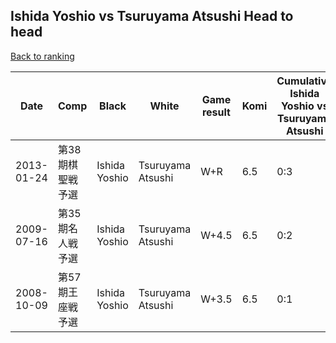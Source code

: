 ## Ishida Yoshio vs Tsuruyama Atsushi Head to head

[Back to ranking](../../index.md)




| **Date** | **Comp** | **Black** | **White** | **Game result** | **Komi** | **Cumulative Ishida Yoshio vs Tsuruyama Atsushi** | **Ishida Yoshio streak** | **Tsuruyama Atsushi streak** | 
| --- | --- | --- | --- | --- | --- | --- | --- | --- |
| 2013-01-24 | 第38期棋聖戦予選 | Ishida Yoshio | Tsuruyama Atsushi | W+R | 6.5 | 0:3 | 0 | 3 | 
| 2009-07-16 | 第35期名人戦予選 | Ishida Yoshio | Tsuruyama Atsushi | W+4.5 | 6.5 | 0:2 | 0 | 2 | 
| 2008-10-09 | 第57期王座戦予選 | Ishida Yoshio | Tsuruyama Atsushi | W+3.5 | 6.5 | 0:1 | 0 | 1 |




